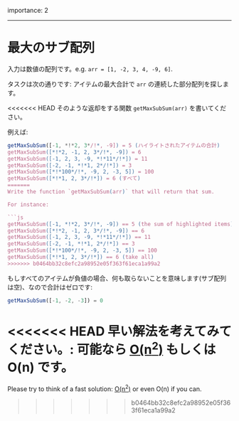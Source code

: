 importance: 2

---

# 最大のサブ配列

入力は数値の配列です。e.g.  `arr = [1, -2, 3, 4, -9, 6]`.

タスクは次の通りです: アイテムの最大合計で `arr` の連続した部分配列を探します。

<<<<<<< HEAD
そのような返却をする関数 `getMaxSubSum(arr)` を書いてください。

例えば:

```js
getMaxSubSum([-1, *!*2, 3*/!*, -9]) = 5 (ハイライトされたアイテムの合計)
getMaxSubSum([*!*2, -1, 2, 3*/!*, -9]) = 6
getMaxSubSum([-1, 2, 3, -9, *!*11*/!*]) = 11
getMaxSubSum([-2, -1, *!*1, 2*/!*]) = 3
getMaxSubSum([*!*100*/!*, -9, 2, -3, 5]) = 100
getMaxSubSum([*!*1, 2, 3*/!*]) = 6 (すべて)
=======
Write the function `getMaxSubSum(arr)` that will return that sum.

For instance:

```js
getMaxSubSum([-1, *!*2, 3*/!*, -9]) == 5 (the sum of highlighted items)
getMaxSubSum([*!*2, -1, 2, 3*/!*, -9]) == 6
getMaxSubSum([-1, 2, 3, -9, *!*11*/!*]) == 11
getMaxSubSum([-2, -1, *!*1, 2*/!*]) == 3
getMaxSubSum([*!*100*/!*, -9, 2, -3, 5]) == 100
getMaxSubSum([*!*1, 2, 3*/!*]) == 6 (take all)
>>>>>>> b0464bb32c8efc2a98952e05f363f61eca1a99a2
```

もしすべてのアイテムが負値の場合、何も取らないことを意味します(サブ配列は空)、なので合計はゼロです:

```js
getMaxSubSum([-1, -2, -3]) = 0
```

<<<<<<< HEAD
早い解法を考えてみてください。: 可能なら [O(n<sup>2</sup>)](https://en.wikipedia.org/wiki/Big_O_notation) もしくは O(n) です。
=======
Please try to think of a fast solution: [O(n<sup>2</sup>)](https://en.wikipedia.org/wiki/Big_O_notation) or even O(n) if you can.
>>>>>>> b0464bb32c8efc2a98952e05f363f61eca1a99a2
